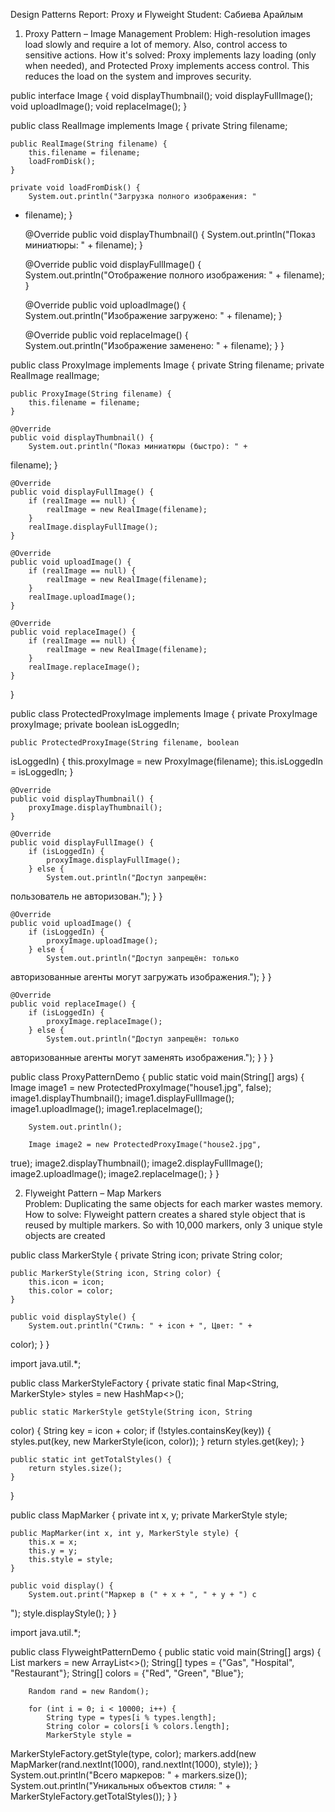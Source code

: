 Design Patterns Report: 
 Proxy и Flyweight 
Student: Сабиева Арайлым 
  
1. Proxy Pattern – Image Management 
Problem: High-resolution images load slowly and require a lot of memory. 
Also, control access to sensitive actions. How it's solved: Proxy 
implements lazy loading (only when needed), and Protected Proxy 
implements access control. This reduces the load on the system and 
improves security. 

public interface Image { 
    void displayThumbnail(); 
    void displayFullImage(); 
    void uploadImage(); 
    void replaceImage(); 
} 
 
 
 
 
 
public class RealImage implements Image { 
    private String filename; 
 
    public RealImage(String filename) { 
        this.filename = filename; 
        loadFromDisk(); 
    } 
 
    private void loadFromDisk() { 
        System.out.println("Загрузка полного изображения: " 
+ filename); 
    } 
 
    @Override 
    public void displayThumbnail() { 
        System.out.println("Показ миниатюры: " + filename); 
    } 
 
    @Override 
    public void displayFullImage() { 
        System.out.println("Отображение полного изображения: 
" + filename); 
    } 
 
    @Override 
    public void uploadImage() { 
        System.out.println("Изображение загружено: " + 
filename); 
    } 
 
    @Override 
    public void replaceImage() { 
        System.out.println("Изображение заменено: " + 
filename); 
    } 
} 
 
 
public class ProxyImage implements Image { 
    private String filename; 
    private RealImage realImage; 
 
    public ProxyImage(String filename) { 
        this.filename = filename; 
    } 
 
    @Override 
    public void displayThumbnail() { 
        System.out.println("Показ миниатюры (быстро): " + 
filename); 
    } 
 
    @Override 
    public void displayFullImage() { 
        if (realImage == null) { 
            realImage = new RealImage(filename); 
        } 
        realImage.displayFullImage(); 
    } 
 
    @Override 
    public void uploadImage() { 
        if (realImage == null) { 
            realImage = new RealImage(filename); 
        } 
        realImage.uploadImage(); 
    } 
 
    @Override 
    public void replaceImage() { 
        if (realImage == null) { 
            realImage = new RealImage(filename); 
        } 
        realImage.replaceImage(); 
    } 
} 
 

public class ProtectedProxyImage implements Image { 
    private ProxyImage proxyImage; 
    private boolean isLoggedIn; 
 
    public ProtectedProxyImage(String filename, boolean 
isLoggedIn) { 
        this.proxyImage = new ProxyImage(filename); 
        this.isLoggedIn = isLoggedIn; 
    } 
 
    @Override 
    public void displayThumbnail() { 
        proxyImage.displayThumbnail(); 
    } 
 
    @Override 
    public void displayFullImage() { 
        if (isLoggedIn) { 
            proxyImage.displayFullImage(); 
        } else { 
            System.out.println("Доступ запрещён: 
пользователь не авторизован."); 
        } 
    } 
 
    @Override 
    public void uploadImage() { 
        if (isLoggedIn) { 
            proxyImage.uploadImage(); 
        } else { 
            System.out.println("Доступ запрещён: только 
авторизованные агенты могут загружать изображения."); 
        } 
    } 
 
    @Override 
    public void replaceImage() { 
        if (isLoggedIn) { 
            proxyImage.replaceImage(); 
        } else { 
            System.out.println("Доступ запрещён: только 
авторизованные агенты могут заменять изображения."); 
        } 
    } 
} 
 
 
public class ProxyPatternDemo { 
    public static void main(String[] args) { 
        Image image1 = new ProtectedProxyImage("house1.jpg", 
false); 
        image1.displayThumbnail(); 
        image1.displayFullImage(); 
        image1.uploadImage(); 
        image1.replaceImage(); 
 
        System.out.println(); 
 
        Image image2 = new ProtectedProxyImage("house2.jpg", 
true); 
        image2.displayThumbnail(); 
        image2.displayFullImage(); 
        image2.uploadImage(); 
        image2.replaceImage(); 
    } 
} 
 
 
 
 
2. Flyweight Pattern – Map Markers  
Problem: Duplicating the same objects for each marker wastes 
memory.  
How to solve: Flyweight pattern creates a shared style object that is 
reused by multiple markers. So with 10,000 markers, only 3 unique 
style objects are created 
 
 
public class MarkerStyle { 
    private String icon; 
    private String color; 
 
    public MarkerStyle(String icon, String color) { 
        this.icon = icon; 
        this.color = color; 
    } 
 
    public void displayStyle() { 
        System.out.println("Стиль: " + icon + ", Цвет: " + 
color); 
    } 
} 
 
 
 
import java.util.*; 
 
public class MarkerStyleFactory { 
    private static final Map<String, MarkerStyle> styles = 
new HashMap<>(); 
 
    public static MarkerStyle getStyle(String icon, String 
color) { 
        String key = icon + color; 
        if (!styles.containsKey(key)) { 
            styles.put(key, new MarkerStyle(icon, color)); 
        } 
        return styles.get(key); 
    } 
 
    public static int getTotalStyles() { 
        return styles.size(); 
    } 
} 
 
 
 
public class MapMarker { 
    private int x, y; 
    private MarkerStyle style; 
 
    public MapMarker(int x, int y, MarkerStyle style) { 
        this.x = x; 
        this.y = y; 
        this.style = style; 
    } 
 
    public void display() { 
        System.out.print("Маркер в (" + x + ", " + y + ") с 
"); 
        style.displayStyle(); 
    } 
} 
 
 
 
import java.util.*; 
 
public class FlyweightPatternDemo { 
    public static void main(String[] args) { 
        List<MapMarker> markers = new ArrayList<>(); 
        String[] types = {"Gas", "Hospital", "Restaurant"}; 
        String[] colors = {"Red", "Green", "Blue"}; 
 
        Random rand = new Random(); 
 
        for (int i = 0; i < 10000; i++) { 
            String type = types[i % types.length]; 
            String color = colors[i % colors.length]; 
            MarkerStyle style = 
MarkerStyleFactory.getStyle(type, color); 
            markers.add(new MapMarker(rand.nextInt(1000), 
rand.nextInt(1000), style)); 
        } 
System.out.println("Всего маркеров: " + 
markers.size()); 
System.out.println("Уникальных объектов стиля: " + 
MarkerStyleFactory.getTotalStyles()); 
} 
}